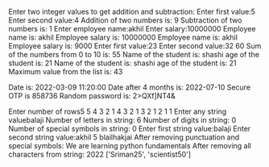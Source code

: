 Enter two integer values to get addition and subtraction:
Enter first value:5
Enter second value:4
Addition of two numbers is: 9
Subtraction of two numbers is: 1
Enter employee name:akhil
Enter salary:10000000
Employee name is: akhil
Employee salary is: 10000000
Employee name is: akhil
Employee salary is: 9000
Enter first value:23
Enter second value:32
60
Sum of the numbers from 0 to 10 is: 55
Name of the student is: shashi
age of the student is: 21
Name of the student is: shashi
age of the student is: 21
Maximum value from the list is: 43

Date is:  2022-03-09 11:20:00
Date after 4 months is: 2022-07-10
Secure OTP is 858736
Random password is: 2>QXf]NT4&

Enter number of rows5
5 4 3 2 1 
4 3 2 1 
3 2 1 
2 1 
1 
Enter any string valuebalaji
Number of letters in string: 6
Number of digits in string: 0
Number of special symbols in string: 0
Enter first string value:balaji
Enter second string value:akhil
5
blailhakjai
After removing punctuation and special symbols: We are learning python fundamentals
After removing all characters from string: 2022
['Sriman25', 'scientist50']

